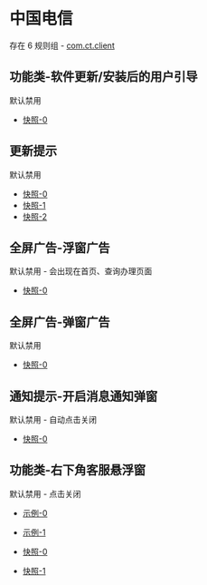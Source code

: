# 中国电信

存在 6 规则组 - [com.ct.client](/src/apps/com.ct.client.ts)

## 功能类-软件更新/安装后的用户引导

默认禁用

- [快照-0](https://i.gkd.li/import/12508971)

## 更新提示

默认禁用

- [快照-0](https://i.gkd.li/import/12819594)
- [快照-1](https://i.gkd.li/import/13316168)
- [快照-2](https://i.gkd.li/import/13695096)

## 全屏广告-浮窗广告

默认禁用 - 会出现在首页、查询办理页面

- [快照-0](https://i.gkd.li/import/12819676)

## 全屏广告-弹窗广告

默认禁用

- [快照-0](https://i.gkd.li/import/12913804)

## 通知提示-开启消息通知弹窗

默认禁用 - 自动点击关闭

- [快照-0](https://i.gkd.li/import/13043522)

## 功能类-右下角客服悬浮窗

默认禁用 - 点击关闭

- [示例-0](https://m.gkd.li/57941037/3a14e0ac-ce6a-411d-9f92-e50da5165119)
- [示例-1](https://m.gkd.li/57941037/a97bf7a2-6e35-4922-ad0d-8677fca79f7c)

- [快照-0](https://i.gkd.li/import/14133742)
- [快照-1](https://i.gkd.li/import/13043345)
